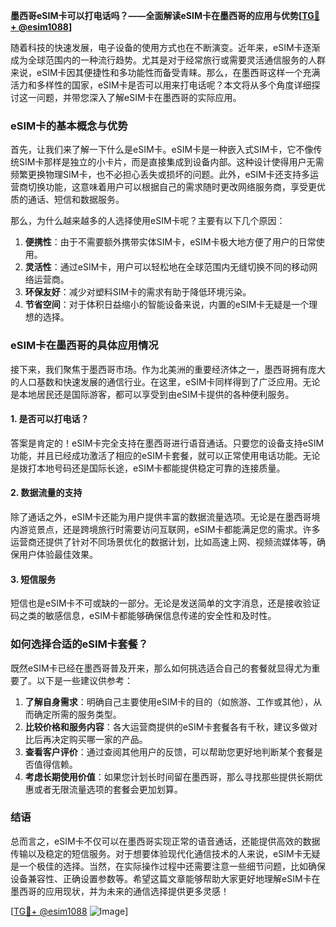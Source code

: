 **墨西哥eSIM卡可以打电话吗？——全面解读eSIM卡在墨西哥的应用与优势[[TG💪+ @esim1088](https://t.me/s/esim1088)]**

随着科技的快速发展，电子设备的使用方式也在不断演变。近年来，eSIM卡逐渐成为全球范围内的一种流行趋势。尤其是对于经常旅行或需要灵活通信服务的人群来说，eSIM卡因其便捷性和多功能性而备受青睐。那么，在墨西哥这样一个充满活力和多样性的国家，eSIM卡是否可以用来打电话呢？本文将从多个角度详细探讨这一问题，并带您深入了解eSIM卡在墨西哥的实际应用。

### eSIM卡的基本概念与优势

首先，让我们来了解一下什么是eSIM卡。eSIM卡是一种嵌入式SIM卡，它不像传统SIM卡那样是独立的小卡片，而是直接集成到设备内部。这种设计使得用户无需频繁更换物理SIM卡，也不必担心丢失或损坏的问题。此外，eSIM卡还支持多运营商切换功能，这意味着用户可以根据自己的需求随时更改网络服务商，享受更优质的通话、短信和数据服务。

那么，为什么越来越多的人选择使用eSIM卡呢？主要有以下几个原因：

1. **便携性**：由于不需要额外携带实体SIM卡，eSIM卡极大地方便了用户的日常使用。
2. **灵活性**：通过eSIM卡，用户可以轻松地在全球范围内无缝切换不同的移动网络运营商。
3. **环保友好**：减少对塑料SIM卡的需求有助于降低环境污染。
4. **节省空间**：对于体积日益缩小的智能设备来说，内置的eSIM卡无疑是一个理想的选择。

### eSIM卡在墨西哥的具体应用情况

接下来，我们聚焦于墨西哥市场。作为北美洲的重要经济体之一，墨西哥拥有庞大的人口基数和快速发展的通信行业。在这里，eSIM卡同样得到了广泛应用。无论是本地居民还是国际游客，都可以享受到由eSIM卡提供的各种便利服务。

#### 1. 是否可以打电话？

答案是肯定的！eSIM卡完全支持在墨西哥进行语音通话。只要您的设备支持eSIM功能，并且已经成功激活了相应的eSIM卡套餐，就可以正常使用电话功能。无论是拨打本地号码还是国际长途，eSIM卡都能提供稳定可靠的连接质量。

#### 2. 数据流量的支持

除了通话之外，eSIM卡还能为用户提供丰富的数据流量选项。无论是在墨西哥境内游览景点，还是跨境旅行时需要访问互联网，eSIM卡都能满足您的需求。许多运营商还提供了针对不同场景优化的数据计划，比如高速上网、视频流媒体等，确保用户体验最佳效果。

#### 3. 短信服务

短信也是eSIM卡不可或缺的一部分。无论是发送简单的文字消息，还是接收验证码之类的敏感信息，eSIM卡都能够确保信息传递的安全性和及时性。

### 如何选择合适的eSIM卡套餐？

既然eSIM卡已经在墨西哥普及开来，那么如何挑选适合自己的套餐就显得尤为重要了。以下是一些建议供参考：

1. **了解自身需求**：明确自己主要使用eSIM卡的目的（如旅游、工作或其他），从而确定所需的服务类型。
2. **比较价格和服务内容**：各大运营商提供的eSIM卡套餐各有千秋，建议多做对比后再决定购买哪一家的产品。
3. **查看客户评价**：通过查阅其他用户的反馈，可以帮助您更好地判断某个套餐是否值得信赖。
4. **考虑长期使用价值**：如果您计划长时间留在墨西哥，那么寻找那些提供长期优惠或者无限流量选项的套餐会更加划算。

### 结语

总而言之，eSIM卡不仅可以在墨西哥实现正常的语音通话，还能提供高效的数据传输以及稳定的短信服务。对于想要体验现代化通信技术的人来说，eSIM卡无疑是一个极佳的选择。当然，在实际操作过程中还需要注意一些细节问题，比如确保设备兼容性、正确设置参数等。希望这篇文章能够帮助大家更好地理解eSIM卡在墨西哥的应用现状，并为未来的通信选择提供更多灵感！

[[TG💪+ @esim1088](https://t.me/s/esim1088) ![Image](https://i.postimg.cc/4NQfJmqS/Snipaste-2025-05-13-00-14-12.png)]
